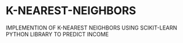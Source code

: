 # K-NEAREST-NEIGHBORS
IMPLEMENTION OF K-NEAREST NEIGHBORS USING SCIKIT-LEARN PYTHON LIBRARY TO PREDICT INCOME

